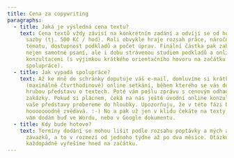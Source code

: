 ```yaml
---
title: Cena za copywriting
paragraphs:
  - title: Jaká je výsledná cena textu?
    text: Cena textů vždy závisí na konkrétním zadání a odvíjí se od hodinové
      sazby (tj. 500 Kč / hod). Roli obvykle hraje rozsah práce, náročnost
      tématu, dostupnost podkladů a počet úprav. Finální částka pak zahrnuje
      nejen samotné psaní, ale i dobu strávenou studiem podkladů a online
      konzultacemi (s výjimkou krátkého orientačního hovoru na začátku
      spolupráce).
  - title: Jak vypadá spolupráce?
    text: Až ke mně do schránky doputuje váš e-mail, domluvíme si krátké
      (maximálně čtvrthodinové) online setkání, během kterého se vás doptám na
      hrubou představu o textech. Poté vám pošlu zprávu s cenovým odhadem
      zakázky. Pokud si plácnem, čeká na nás ještě úvodní online konzultace, kdy
      vaše představy probereme do hloubky. Upozorňuju, že v této fázi budu
      hooooooodně zvědavá. :-) No a pak už jen v klidu čekáte na texty, které
      vám dodám buď ve Wordu, nebo v Google dokumentu.
  - title: Kdy bude hotovo?
    text: Termíny dodání se mohou lišit podle rozsahu poptávky a mých aktuálních
      závazků, a to v rozmezí od jednoho týdne až po dva měsíce. Otázku termínu
      každopádně vyřešíme hned na začátku.
---
```

